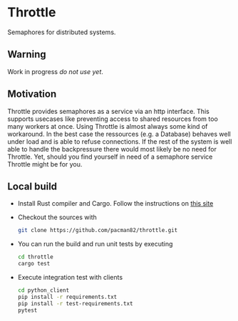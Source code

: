 # Throttle

Semaphores for distributed systems.

## Warning

Work in progress *do not use yet*.

## Motivation

Throttle provides semaphores as a service via an http interface. This supports usecases like preventing access to shared resources from too many workers at once. Using Throttle is almost always some kind of workaround. In the best case the ressources (e.g. a Database) behaves well under load and is able to refuse connections. If the rest of the system is well able to handle the backpressure there would most likely be no need for Throttle. Yet, should you find yourself in need of a semaphore service Throttle might be for you.

## Local build

* Install Rust compiler and Cargo. Follow the instructions on
  [this site](https://www.rust-lang.org/en-US/install.html)
* Checkout the sources with

  ```bash
  git clone https://github.com/pacman82/throttle.git
  ```

* You can run the build and run unit tests by executing

  ```bash
  cd throttle
  cargo test
  ```

* Execute integration test with clients

  ```bash
  cd python_client
  pip install -r requirements.txt
  pip install -r test-requirements.txt
  pytest
  ```
  